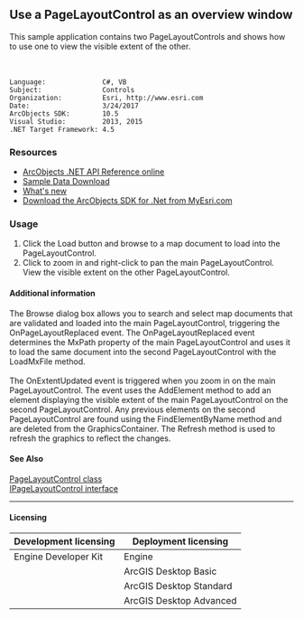## Use a PageLayoutControl as an overview window

  <div xmlns="http://www.w3.org/1999/xhtml" xmlns:my="http://schemas.microsoft.com/office/infopath/2003/myXSD/2006-02-10T23:25:53">This sample application contains two PageLayoutControls and shows how to use one to view the visible extent of the other.</div>
  <div xmlns="http://www.w3.org/1999/xhtml" xmlns:my="http://schemas.microsoft.com/office/infopath/2003/myXSD/2006-02-10T23:25:53"> </div>
  <div xmlns="http://www.w3.org/1999/xhtml" xmlns:my="http://schemas.microsoft.com/office/infopath/2003/myXSD/2006-02-10T23:25:53"> </div>  


<!-- TODO: Fill this section below with metadata about this sample-->
```
Language:              C#, VB
Subject:               Controls
Organization:          Esri, http://www.esri.com
Date:                  3/24/2017
ArcObjects SDK:        10.5
Visual Studio:         2013, 2015
.NET Target Framework: 4.5
```

### Resources

* [ArcObjects .NET API Reference online](http://desktop.arcgis.com/en/arcobjects/latest/net/webframe.htm)  
* [Sample Data Download](../../releases)  
* [What's new](http://desktop.arcgis.com/en/arcobjects/latest/net/webframe.htm#05247c04-bfd9-4e36-ae09-bc6e833c3b14.htm)  
* [Download the ArcObjects SDK for .Net from MyEsri.com](https://my.esri.com/)  

### Usage
1. Click the Load button and browse to a map document to load into the PageLayoutControl.   
1. Click to zoom in and right-click to pan the main PageLayoutControl. View the visible extent on the other PageLayoutControl.   





#### Additional information  
<div xmlns="http://www.w3.org/1999/xhtml" xmlns:my="http://schemas.microsoft.com/office/infopath/2003/myXSD/2006-02-10T23:25:53">The Browse dialog box allows you to search and select map documents that are validated and loaded into the main PageLayoutControl, triggering the OnPageLayoutReplaced event. The OnPageLayoutReplaced event determines the MxPath property of the main PageLayoutControl and uses it to load the same document into the second PageLayoutControl with the LoadMxFile method.</div>  
<div xmlns="http://www.w3.org/1999/xhtml" xmlns:my="http://schemas.microsoft.com/office/infopath/2003/myXSD/2006-02-10T23:25:53"> </div>  
<div xmlns="http://www.w3.org/1999/xhtml" xmlns:my="http://schemas.microsoft.com/office/infopath/2003/myXSD/2006-02-10T23:25:53">The OnExtentUpdated event is triggered when you zoom in on the main PageLayoutControl. The event uses the AddElement method to add an element displaying the visible extent of the main PageLayoutControl on the second PageLayoutControl. Any previous elements on the second PageLayoutControl are found using the FindElementByName method and are deleted from the GraphicsContainer. The Refresh method is used to refresh the graphics to reflect the changes. </div>  


#### See Also  
[PageLayoutControl class](http://desktop.arcgis.com/search/?q=PageLayoutControl%20class&p=0&language=en&product=arcobjects-sdk-dotnet&version=&n=15&collection=help)  
[IPageLayoutControl interface](http://desktop.arcgis.com/search/?q=IPageLayoutControl%20interface&p=0&language=en&product=arcobjects-sdk-dotnet&version=&n=15&collection=help)  


---------------------------------

#### Licensing  
| Development licensing | Deployment licensing | 
| ------------- | ------------- | 
| Engine Developer Kit | Engine |  
|  | ArcGIS Desktop Basic |  
|  | ArcGIS Desktop Standard |  
|  | ArcGIS Desktop Advanced |  


